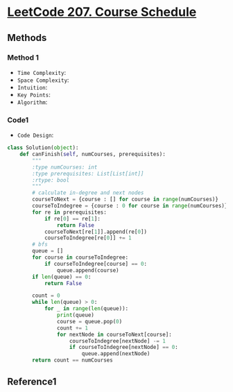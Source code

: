# [LeetCode 207. Course Schedule](https://leetcode.cn/problems/course-schedule/description/)

## Methods

### Method 1

* `Time Complexity`:
* `Space Complexity`:
* `Intuition`:
* `Key Points`:
* `Algorithm`:

### Code1

* `Code Design`:

```python
class Solution(object):
    def canFinish(self, numCourses, prerequisites):
        """
        :type numCourses: int
        :type prerequisites: List[List[int]]
        :rtype: bool
        """
        # calculate in-degree and next nodes
        courseToNext = {course : [] for course in range(numCourses)}
        courseToIndegree = {course : 0 for course in range(numCourses)}
        for re in prerequisites:
            if re[0] == re[1]:
                return False
            courseToNext[re[1]].append(re[0])
            courseToIndegree[re[0]] += 1
        # bfs
        queue = []
        for course in courseToIndegree:
            if courseToIndegree[course] == 0:
                queue.append(course)
        if len(queue) == 0:
            return False

        count = 0
        while len(queue) > 0:
            for _ in range(len(queue)):
                print(queue)
                course = queue.pop(0)
                count += 1
                for nextNode in courseToNext[course]:
                    courseToIndegree[nextNode] -= 1
                    if courseToIndegree[nextNode] == 0:
                        queue.append(nextNode)
        return count == numCourses
```

## Reference1
